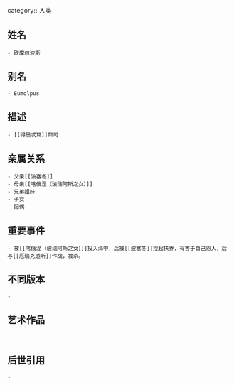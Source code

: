 category:: 人类
## 姓名
	- 欧摩尔波斯
## 别名
	- Eumolpus
## 描述
	- [[得墨忒耳]]祭司
## 亲属关系
	- 父亲[[波塞冬]]
	- 母亲[[喀俄涅（玻瑞阿斯之女）]]
	- 兄弟姐妹
	- 子女
	- 配偶
## 重要事件
	- 被[[喀俄涅（玻瑞阿斯之女）]]投入海中，后被[[波塞冬]]捡起扶养，有害于自己恩人，后与[[厄瑞克透斯]]作战，被杀。
## 不同版本
	-
## 艺术作品
	-
## 后世引用
	-
